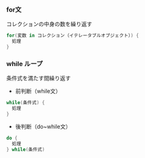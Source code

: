 ### for文
コレクションの中身の数を繰り返す
``` kotlin
for(変数 in コレクション（イテレータブルオブジェクト）) {
  処理
}
```

### while ループ
条件式を満たす間繰り返す
- 前判断（while文）
``` kotlin
while(条件式) {
  処理
}
```
- 後判断（do~while文）
``` kotlin
do {
  処理
} while(条件式)
``` 
